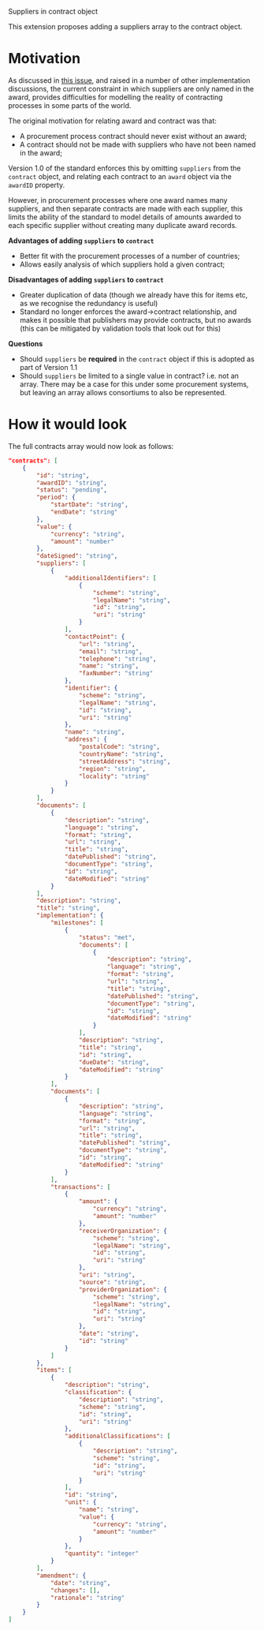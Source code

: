 Suppliers in contract object

This extension proposes adding a suppliers array to the contract object. 


Motivation
==========

As discussed in [this issue](https://github.com/open-contracting/implementation-and-extensions/issues/7), and raised in a number of other implementation discussions, the current constraint in which suppliers are only named in the award, provides difficulties for modelling the reality of contracting processes in some parts of the world. 

The original motivation for relating award and contract was that:

* A procurement process contract should never exist without an award;
* A contract should not be made with suppliers who have not been named in the award;

Version 1.0 of the standard enforces this by omitting ```suppliers``` from the ```contract``` object, and relating each contract to an ```award``` object via the ```awardID``` property.

However, in procurement processes where one award names many suppliers, and then separate contracts are made with each supplier, this limits the ability of the standard to model details of amounts awarded to each specific supplier without creating many duplicate award records. 


**Advantages of adding ```suppliers``` to ```contract```**

* Better fit with the procurement processes of a number of countries;
* Allows easily analysis of which suppliers hold a given contract;


**Disadvantages of adding ```suppliers``` to ```contract```**

* Greater duplication of data (though we already have this for items etc, as we recognise the redundancy is useful)
* Standard no longer enforces the award->contract relationship, and makes it possible that publishers may provide contracts, but no awards (this can be mitigated by validation tools that look out for this)

**Questions**

* Should ```suppliers``` be __required__ in the ```contract``` object if this is adopted as part of Version 1.1
* Should ```suppliers``` be limited to a single value in contract? i.e. not an array. There may be a case for this under some procurement systems, but leaving an array allows consortiums to also be represented.


How it would look
==================

The full contracts array would now look as follows:

```json
"contracts": [
    {
        "id": "string",
        "awardID": "string",
        "status": "pending",
        "period": {
            "startDate": "string",
            "endDate": "string"
        },
        "value": {
            "currency": "string",
            "amount": "number"
        },
        "dateSigned": "string",
        "suppliers": [
            {
                "additionalIdentifiers": [
                    {
                        "scheme": "string",
                        "legalName": "string",
                        "id": "string",
                        "uri": "string"
                    }
                ],
                "contactPoint": {
                    "url": "string",
                    "email": "string",
                    "telephone": "string",
                    "name": "string",
                    "faxNumber": "string"
                },
                "identifier": {
                    "scheme": "string",
                    "legalName": "string",
                    "id": "string",
                    "uri": "string"
                },
                "name": "string",
                "address": {
                    "postalCode": "string",
                    "countryName": "string",
                    "streetAddress": "string",
                    "region": "string",
                    "locality": "string"
                }
            }
        ],
        "documents": [
            {
                "description": "string",
                "language": "string",
                "format": "string",
                "url": "string",
                "title": "string",
                "datePublished": "string",
                "documentType": "string",
                "id": "string",
                "dateModified": "string"
            }
        ],
        "description": "string",
        "title": "string",
        "implementation": {
            "milestones": [
                {
                    "status": "met",
                    "documents": [
                        {
                            "description": "string",
                            "language": "string",
                            "format": "string",
                            "url": "string",
                            "title": "string",
                            "datePublished": "string",
                            "documentType": "string",
                            "id": "string",
                            "dateModified": "string"
                        }
                    ],
                    "description": "string",
                    "title": "string",
                    "id": "string",
                    "dueDate": "string",
                    "dateModified": "string"
                }
            ],
            "documents": [
                {
                    "description": "string",
                    "language": "string",
                    "format": "string",
                    "url": "string",
                    "title": "string",
                    "datePublished": "string",
                    "documentType": "string",
                    "id": "string",
                    "dateModified": "string"
                }
            ],
            "transactions": [
                {
                    "amount": {
                        "currency": "string",
                        "amount": "number"
                    },
                    "receiverOrganization": {
                        "scheme": "string",
                        "legalName": "string",
                        "id": "string",
                        "uri": "string"
                    },
                    "uri": "string",
                    "source": "string",
                    "providerOrganization": {
                        "scheme": "string",
                        "legalName": "string",
                        "id": "string",
                        "uri": "string"
                    },
                    "date": "string",
                    "id": "string"
                }
            ]
        },
        "items": [
            {
                "description": "string",
                "classification": {
                    "description": "string",
                    "scheme": "string",
                    "id": "string",
                    "uri": "string"
                },
                "additionalClassifications": [
                    {
                        "description": "string",
                        "scheme": "string",
                        "id": "string",
                        "uri": "string"
                    }
                ],
                "id": "string",
                "unit": {
                    "name": "string",
                    "value": {
                        "currency": "string",
                        "amount": "number"
                    }
                },
                "quantity": "integer"
            }
        ],
        "amendment": {
            "date": "string",
            "changes": [],
            "rationale": "string"
        }
    }
]
```
